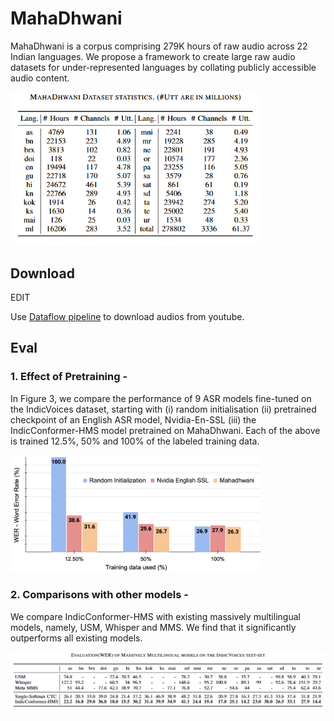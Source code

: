 # MahaDhwani
MahaDhwani is a corpus comprising 279K hours of raw audio across 22 Indian languages. We propose a framework to create large raw audio datasets for under-represented languages by collating publicly accessible audio content.

<img width="400" alt="MahaDhwani stats" src="https://github.com/AI4Bharat/MahaDhwani/blob/master/stats/mahadhwani%20stats.png" />

## Download 
EDIT

Use [Dataflow pipeline](https://github.com/AI4Bharat/MahaDhwani/tree/master/dataflow_pipeline) to download audios from youtube.

## Eval
### 1. Effect of Pretraining -
In Figure 3, we compare the performance of 9 ASR models fine-tuned on the IndicVoices dataset, starting with (i) random initialisation (ii) pretrained checkpoint of an English ASR model, Nvidia-En-SSL (iii) the IndicConformer-HMS model pretrained on MahaDhwani. Each of the above is trained 12.5%, 50% and 100% of the labeled training data.

<img width="400" alt="MahaDhwani eval" src="https://github.com/AI4Bharat/MahaDhwani/blob/master/stats/IV12.5%20(1).png" />

### 2. Comparisons with other models -
We compare IndicConformer-HMS with existing massively multilingual models, namely, USM, Whisper and MMS. We find that it significantly outperforms all existing models.

<img width="700" alt="MahaDhwani pretrained ckpt comparison" src="https://github.com/AI4Bharat/MahaDhwani/blob/master/stats/mahadhwani%20eval.png" />
